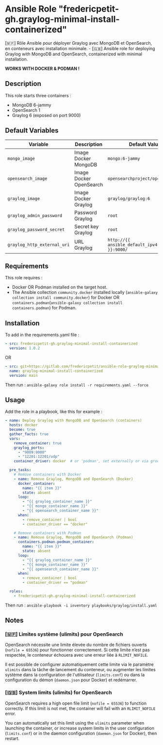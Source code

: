 # Ansible Role "fredericpetit-gh.graylog-minimal-install-containerized"

[🇲🇫] Rôle Ansible pour déployer Graylog avec MongoDB et OpenSearch, en conteneurs avec installation minimale. - [🇬🇧] Ansible role for deploying Graylog with MongoDB and OpenSearch, containerized with minimal installation.

**WORKS WITH DOCKER & PODMAN !**

## Description

This role starts three containers :
- MongoDB 6-jammy
- OpenSearch 1
- Graylog 6 (exposed on port 9000)

## Default Variables

| Variable                    | Description             | Default Value                                     |
|-----------------------------|-------------------------|---------------------------------------------------|
| `mongo_image`               | Image Docker MongoDB    | `mongo:6-jammy`                                   |
| `opensearch_image`          | Image Docker OpenSearch | `opensearchproject/opensearch:1`                  |
| `graylog_image`             | Image Docker Graylog    | `graylog/graylog:6`                               |
| `graylog_admin_password`    | Password Graylog        | `root`                                            |
| `graylog_password_secret`   | Secret key Graylog      | `root`                                            |
| `graylog_http_external_uri` | URL Graylog             | `http://{{ ansible_default_ipv4.address }}:9000/` |

## Requirements

This role requires :
- Docker OR Podman installed on the target host.
- The Ansible collection `community.docker` installed locally (`ansible-galaxy collection install community.docker`) for Docker OR `containers.podman`(`ansible-galaxy collection install containers.podman`) for Podman.

## Installation

To add in the requirements.yaml file :

```yaml
- src: fredericpetit-gh.graylog-minimal-install-containerized
  version: 1.0.2
```

OR

```yaml
- src: git+https://gitlab.com/fredericpetit/ansible-role-graylog-minimal-install-containerized.git
  name: graylog-minimal-install-containerized
  version: main
```

Then run : `ansible-galaxy role install -r requirements.yaml --force`

## Usage

Add the role in a playbook, like this for example :

```yaml
- name: Deploy Graylog with MongoDB and OpenSearch (containers)
  hosts: docker
  become: true
  gather_facts: true
  vars:
    remove_container: true
    graylog_ports:
      - "9009:9000"
      - "12201:12201/udp"
    container_driver: docker  # or 'podman', set externally or via group_vars

  pre_tasks:
    # Remove containers with Docker
    - name: Remove Graylog, MongoDB and OpenSearch (Docker)
      docker_container:
        name: "{{ item }}"
        state: absent
      loop:
        - "{{ graylog_container_name }}"
        - "{{ mongo_container_name }}"
        - "{{ opensearch_container_name }}"
      when:
        - remove_container | bool
        - container_driver == "docker"

    # Remove containers with Podman
    - name: Remove Graylog, MongoDB and OpenSearch (Podman)
      containers.podman.podman_container:
        name: "{{ item }}"
        state: absent
      loop:
        - "{{ graylog_container_name }}"
        - "{{ mongo_container_name }}"
        - "{{ opensearch_container_name }}"
      when:
        - remove_container | bool
        - container_driver == "podman"

  roles:
    - fredericpetit-gh.graylog-minimal-install-containerized
```

Then run : `ansible-playbook -i inventory playbooks/graylog/install.yaml`

## Notes

### [🇲🇫] Limites système (ulimits) pour OpenSearch

OpenSearch nécessite une limite élevée du nombre de fichiers ouverts (`nofile = 65536`) pour fonctionner correctement. Si cette limite n’est pas respectée, le conteneur échouera avec une erreur liée à `RLIMIT_NOFILE`.

Il est possible de configurer automatiquement cette limite via le paramètre `ulimits` dans la tâche de lancement du conteneur, ou augmenter les limites système dans la configuration de l'utilisateur (`limits.conf`) ou dans la configuration du démon (`daemon.json` pour Docker) et redémarrer.

### [🇬🇧] System limits (ulimits) for OpenSearch

OpenSearch requires a high open file limit (`nofile = 65536`) to function correctly. If this limit is not met, the container will fail with an `RLIMIT_NOFILE` error.

You can automatically set this limit using the `ulimits` parameter when launching the container, or increase system limits in the user configuration (`limits.conf`) or in the daemon configuration (`daemon.json` for Docker), then restart.